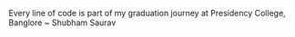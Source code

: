 Every line of code is part of my graduation journey at Presidency College, Banglore
~ Shubham Saurav
